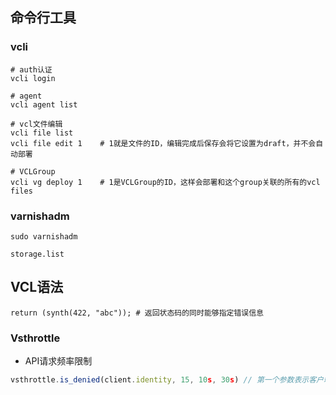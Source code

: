 ## 命令行工具

### vcli

```shell
# auth认证
vcli login

# agent
vcli agent list

# vcl文件编辑
vcli file list
vcli file edit 1	# 1就是文件的ID，编辑完成后保存会将它设置为draft，并不会自动部署

# VCLGroup
vcli vg deploy 1	# 1是VCLGroup的ID，这样会部署和这个group关联的所有的vcl files
```

### varnishadm

```shell
sudo varnishadm

storage.list	
```



## VCL语法

```shell
return (synth(422, "abc"));	# 返回状态码的同时能够指定错误信息
```

### Vsthrottle

-  API请求频率限制

```javascript
vsthrottle.is_denied(client.identity, 15, 10s, 30s) // 第一个参数表示客户端的唯一标识，第二、第三个参数表示频率为10秒内15个请求，最后一个参数表示如果超过了频率需要等待多久后重试
```

